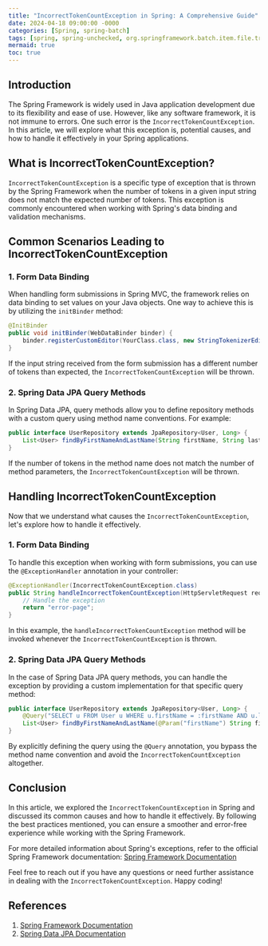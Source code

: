 ```yaml
---
title: "IncorrectTokenCountException in Spring: A Comprehensive Guide"
date: 2024-04-18 09:00:00 -0000
categories: [Spring, spring-batch]
tags: [spring, spring-unchecked, org.springframework.batch.item.file.transform]
mermaid: true
toc: true
---
```



## Introduction

The Spring Framework is widely used in Java application development due to its flexibility and ease of use. However, like any software framework, it is not immune to errors. One such error is the `IncorrectTokenCountException`. In this article, we will explore what this exception is, potential causes, and how to handle it effectively in your Spring applications.

## What is IncorrectTokenCountException?

`IncorrectTokenCountException` is a specific type of exception that is thrown by the Spring Framework when the number of tokens in a given input string does not match the expected number of tokens. This exception is commonly encountered when working with Spring's data binding and validation mechanisms.

## Common Scenarios Leading to IncorrectTokenCountException

### 1. Form Data Binding

When handling form submissions in Spring MVC, the framework relies on data binding to set values on your Java objects. One way to achieve this is by utilizing the `initBinder` method:

```java
@InitBinder
public void initBinder(WebDataBinder binder) {
    binder.registerCustomEditor(YourClass.class, new StringTokenizerEditor());
}
```

If the input string received from the form submission has a different number of tokens than expected, the `IncorrectTokenCountException` will be thrown.

### 2. Spring Data JPA Query Methods

In Spring Data JPA, query methods allow you to define repository methods with a custom query using method name conventions. For example:

```java
public interface UserRepository extends JpaRepository<User, Long> {
    List<User> findByFirstNameAndLastName(String firstName, String lastName);
}
```

If the number of tokens in the method name does not match the number of method parameters, the `IncorrectTokenCountException` will be thrown.

## Handling IncorrectTokenCountException

Now that we understand what causes the `IncorrectTokenCountException`, let's explore how to handle it effectively.

### 1. Form Data Binding

To handle this exception when working with form submissions, you can use the `@ExceptionHandler` annotation in your controller:

```java
@ExceptionHandler(IncorrectTokenCountException.class)
public String handleIncorrectTokenCountException(HttpServletRequest request, Exception ex) {
    // Handle the exception
    return "error-page";
}
```

In this example, the `handleIncorrectTokenCountException` method will be invoked whenever the `IncorrectTokenCountException` is thrown.

### 2. Spring Data JPA Query Methods

In the case of Spring Data JPA query methods, you can handle the exception by providing a custom implementation for that specific query method:

```java
public interface UserRepository extends JpaRepository<User, Long> {
    @Query("SELECT u FROM User u WHERE u.firstName = :firstName AND u.lastName = :lastName")
    List<User> findByFirstNameAndLastName(@Param("firstName") String firstName, @Param("lastName") String lastName);
}
```

By explicitly defining the query using the `@Query` annotation, you bypass the method name convention and avoid the `IncorrectTokenCountException` altogether.

## Conclusion

In this article, we explored the `IncorrectTokenCountException` in Spring and discussed its common causes and how to handle it effectively. By following the best practices mentioned, you can ensure a smoother and error-free experience while working with the Spring Framework.

For more detailed information about Spring's exceptions, refer to the official Spring Framework documentation: [Spring Framework Documentation](https://docs.spring.io/spring-framework/docs/current/reference/html/index.html)

Feel free to reach out if you have any questions or need further assistance in dealing with the `IncorrectTokenCountException`. Happy coding!

## References
1. [Spring Framework Documentation](https://docs.spring.io/spring-framework/docs/current/reference/html/index.html)
2. [Spring Data JPA Documentation](https://docs.spring.io/spring-data/jpa/docs/current/reference/html/#reference)
